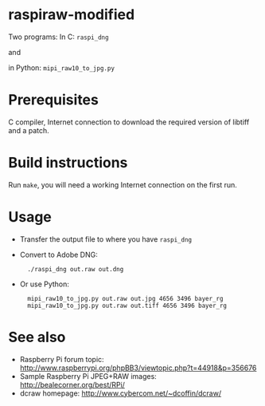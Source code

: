 raspiraw-modified
========

Two programs:
In C: ``raspi_dng``

and

in Python: ``mipi_raw10_to_jpg.py``


Prerequisites
=============

C compiler, Internet connection to download the required version of libtiff and a patch.

Build instructions
==================

Run ``make``, you will need a working Internet connection on the first run.


Usage
=====

* Transfer the output file to where you have ``raspi_dng``
* Convert to Adobe DNG:

        ./raspi_dng out.raw out.dng
     
* Or use Python:

        mipi_raw10_to_jpg.py out.raw out.jpg 4656 3496 bayer_rg
        mipi_raw10_to_jpg.py out.raw out.tiff 4656 3496 bayer_rg
     

See also
========

* Raspberry Pi forum topic: http://www.raspberrypi.org/phpBB3/viewtopic.php?t=44918&p=356676
* Sample Raspberry Pi JPEG+RAW images: http://bealecorner.org/best/RPi/
* dcraw homepage: http://www.cybercom.net/~dcoffin/dcraw/
